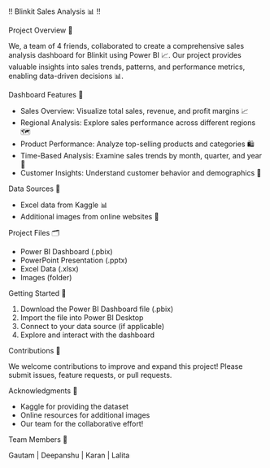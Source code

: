 !! Blinkit Sales Analysis 📊 !!

Project Overview 🎉

We, a team of 4 friends, collaborated to create a comprehensive sales analysis dashboard for Blinkit using Power BI 📈. Our project provides valuable insights into sales trends, patterns, and performance metrics, enabling data-driven decisions 📊.

Dashboard Features 🌟

- Sales Overview: Visualize total sales, revenue, and profit margins 📈
- Regional Analysis: Explore sales performance across different regions 🗺
- Product Performance: Analyze top-selling products and categories 🛍
- Time-Based Analysis: Examine sales trends by month, quarter, and year 📆
- Customer Insights: Understand customer behavior and demographics 🤝

Data Sources 📁

- Excel data from Kaggle 📊
- Additional images from online websites 📸

Project Files 🗂

- Power BI Dashboard (.pbix)
- PowerPoint Presentation (.pptx)
- Excel Data (.xlsx)
- Images (folder)

Getting Started 🚀

1. Download the Power BI Dashboard file (.pbix)
2. Import the file into Power BI Desktop
3. Connect to your data source (if applicable)
4. Explore and interact with the dashboard

Contributions 🤝

We welcome contributions to improve and expand this project! Please submit issues, feature requests, or pull requests.


Acknowledgments 🙏

- Kaggle for providing the dataset
- Online resources for additional images
- Our team for the collaborative effort!

Team Members 👥

Gautam | Deepanshu | Karan | Lalita
